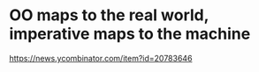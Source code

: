 # OO maps to the real world, imperative maps to the machine

<https://news.ycombinator.com/item?id=20783646>

